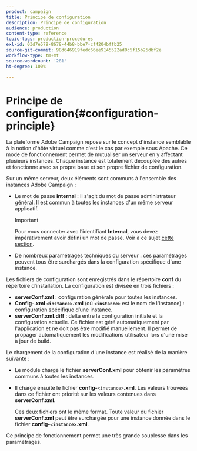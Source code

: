 ```yaml
---
product: campaign
title: Principe de configuration
description: Principe de configuration
audience: production
content-type: reference
topic-tags: production-procedures
exl-id: 03d7e579-8678-44b8-bbe7-cf4204bffb25
source-git-commit: 98d646919fedc66ee9145522ad0c5f15b25dbf2e
workflow-type: tm+mt
source-wordcount: '281'
ht-degree: 100%

---
```


# Principe de configuration{#configuration-principle}

La plateforme Adobe Campaign repose sur le concept d&#39;instance semblable à la notion d&#39;hôte virtuel comme c&#39;est le cas par exemple sous Apache. Ce mode de fonctionnement permet de mutualiser un serveur en y affectant plusieurs instances. Chaque instance est totalement découplée des autres et fonctionne avec sa propre base et son propre fichier de configuration.

Sur un même serveur, deux éléments sont communs à l&#39;ensemble des instances Adobe Campaign :

* Le mot de passe **internal** : il s&#39;agit du mot de passe administrateur général. Il est commun à toutes les instances d&#39;un même serveur applicatif.

   >[!IMPORTANT]
   >
   >Pour vous connecter avec l’identifiant **Internal**, vous devez impérativement avoir défini un mot de passe. Voir à ce sujet [cette section](../../installation/using/configuring-campaign-server.md#internal-identifier).

* De nombreux paramétrages techniques du serveur : ces paramétrages peuvent tous être surchargés dans la configuration spécifique d&#39;une instance.

Les fichiers de configuration sont enregistrés dans le répertoire **conf** du répertoire d’installation. La configuration est divisée en trois fichiers :

* **serverConf.xml** : configuration générale pour toutes les instances.
* **Config-.xml **`<instance>`**.xml** (où **`<instance>`** est le nom de l&#39;instance) : configuration spécifique d’une instance.
* **serverConf.xml.diff** : delta entre la configuration initiale et la configuration actuelle. Ce fichier est géré automatiquement par l&#39;application et ne doit pas être modifié manuellement. Il permet de propager automatiquement les modifications utilisateur lors d&#39;une mise à jour de build.

Le chargement de la configuration d&#39;une instance est réalisé de la manière suivante :

* Le module charge le fichier **serverConf.xml** pour obtenir les paramètres communs à toutes les instances.
* Il charge ensuite le fichier **config-**`<instance>`**.xml**. Les valeurs trouvées dans ce fichier ont priorité sur les valeurs contenues dans **serverConf.xml**.

   Ces deux fichiers ont le même format. Toute valeur du fichier **serverConf.xml** peut être surchargée pour une instance donnée dans le fichier **config-`<instance>`.xml**.

Ce principe de fonctionnement permet une très grande souplesse dans les paramétrages.
